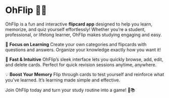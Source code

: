 # OhFlip 🎴✨

OhFlip is a fun and interactive **flipcard app** designed to help you learn, memorize, and quiz yourself effortlessly! Whether you’re a student, professional, or lifelong learner, OhFlip makes studying engaging and easy.

🎯 **Focus on Learning**
Create your own categories and flipcards with questions and answers. Organize your knowledge exactly how you want it!

🚀 **Fast & Intuitive**
OhFlip’s sleek interface lets you quickly browse, add, edit, and delete cards. Perfect for quick revision sessions anytime, anywhere.

💡 **Boost Your Memory**
Flip through cards to test yourself and reinforce what you’ve learned. It’s learning made simple and effective.

Join OhFlip today and turn your study routine into a game! 🎉📚
